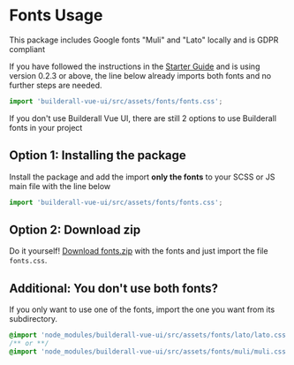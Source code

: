 # Fonts Usage

This package includes Google fonts "Muli" and "Lato" locally and is GDPR compliant

If you have followed the instructions in the [Starter Guide](/guide) and is using version 0.2.3 or above, the line below already imports both fonts and no further steps are needed.
```js
import 'builderall-vue-ui/src/assets/fonts/fonts.css';
```

If you don't use Builderall Vue UI, there are still 2 options to use Builderall fonts in your project

## Option 1: Installing the package

Install the package and add the import **only the fonts** to your SCSS or JS main file with the line below
```js
import 'builderall-vue-ui/src/assets/fonts/fonts.css';
```

## Option 2: Download zip
Do it yourself! [Download fonts.zip](https://github.com/mauricio-testa/builderall-vue-ui/raw/develop/src/assets/fonts/fonts.zip) with the fonts and just import the file `fonts.css`.


## Additional: You don't use both fonts? 

If you only want to use one of the fonts, import the one you want from its subdirectory.

```css
@import 'node_modules/builderall-vue-ui/src/assets/fonts/lato/lato.css';
/** or **/
@import 'node_modules/builderall-vue-ui/src/assets/fonts/muli/muli.css';
```
